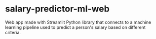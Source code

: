 # salary-predictor-ml-web
Web app made with Streamlit Python library that connects to a machine learning pipeline used to predict a person's salary based on different criteria.
